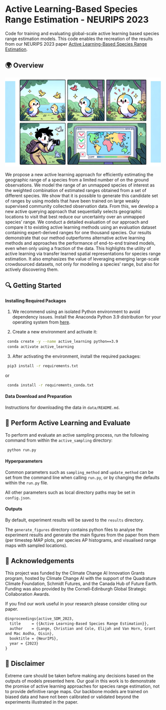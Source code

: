 # Active Learning-Based Species Range Estimation - NEURIPS 2023

Code for training and evaluating global-scale active learning based species range estimation models. This code enables the recreation of the results from our NEURIPS 2023 paper [Active Learning-Based Species Range Estimation](). 

## 🌍 Overview

![Model Prediction](images/comic_strip.png)

We propose a new active learning approach for efficiently estimating the geographic
range of a species from a limited number of on the ground observations. We
model the range of an unmapped species of interest as the weighted combination of
estimated ranges obtained from a set of different species. We show that it is possible
to generate this candidate set of ranges by using models that have been trained
on large weakly supervised community collected observation data. From this,
we develop a new active querying approach that sequentially selects geographic
locations to visit that best reduce our uncertainty over an unmapped species’ range.
We conduct a detailed evaluation of our approach and compare it to existing active
learning methods using an evaluation dataset containing expert-derived ranges
for one thousand species. Our results demonstrate that our method outperforms
alternative active learning methods and approaches the performance of end-to-end
trained models, even when only using a fraction of the data. This highlights the
utility of active learning via transfer learned spatial representations for species
range estimation. It also emphasizes the value of leveraging emerging large-scale
crowdsourced datasets, not only for modeling a species’ range, but also for actively
discovering them.

## 🔍 Getting Started 

#### Installing Required Packages

1. We recommend using an isolated Python environment to avoid dependency issues. Install the Anaconda Python 3.9 distribution for your operating system from [here](https://www.anaconda.com/download). 

2. Create a new environment and activate it:
```bash
 conda create -y --name active_learning python==3.9
 conda activate active_learning
```

3. After activating the environment, install the required packages:
```bash
 pip3 install -r requirements.txt
```
or
```bash
 conda install -r requirements_conda.txt
```

#### Data Download and Preparation
Instructions for downloading the data in `data/README.md`.

## 🚅 Perform Active Learning and Evaluate

To perform and evaluate an active sampling process, run the following command from within the `active_sampling` directory:
```bash
 python run.py
```

#### Hyperparameters
Common parameters such as `sampling_method` and `update_method` can be set from the command line when calling `run.py`, or by changing the defaults within the `run.py` file. 

All other parameters such as local directory paths may be set in `config.json`. 

#### Outputs
By default, experiment results will be saved to the `results` directory. 

The `generate_figures` directory contains python files to analyse the experiment results and generate the main figures from the paper from them (per timestep MAP plots, per species AP histograms, and visualised range maps with sampled locations).

##  🙏 Acknowledgements
This project was funded by the Climate Change AI Innovation Grants program,
hosted by Climate Change AI with the support of the Quadrature Climate Foundation, Schmidt
Futures, and the Canada Hub of Future Earth. Funding was also provided by the Cornell–Edinburgh
Global Strategic Collaboration Awards.

If you find our work useful in your research please consider citing our paper.  
```
@inproceedings{active_SDM_2023,
  title     = {{Active Learning-Based Species Range Estimation}},
  author    = {Lange, Christian and Cole, Elijah and Van Horn, Grant and Mac Aodha, Oisin},
  booktitle = {NeurIPS},
  year = {2023}
}
```

## 📜 Disclaimer
Extreme care should be taken before making any decisions based on the outputs of models presented here. Our goal in this work is to demonstrate the promise of active learning approaches for species range estimation, not to provide definitive range maps. Our backbone models are trained on biased data and have not been calibrated or validated beyond the experiments illustrated in the paper. 
